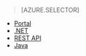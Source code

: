 > [AZURE.SELECTOR]
- [Portal](../articles/media-services/media-services-portal-get-started.md)
- [.NET](../articles/media-services/media-services-dotnet-get-started.md)
- [REST API](../articles/media-services/media-services-rest-get-started.md)
- [Java](../articles/media-services/media-services-java-how-to-use.md)



<!--HONumber=Jun16_HO2-->


